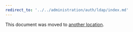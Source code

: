 ```yaml
---
redirect_to: '../../administration/auth/ldap/index.md'
---
```


This document was moved to [another location](../../administration/auth/ldap/index.md).
